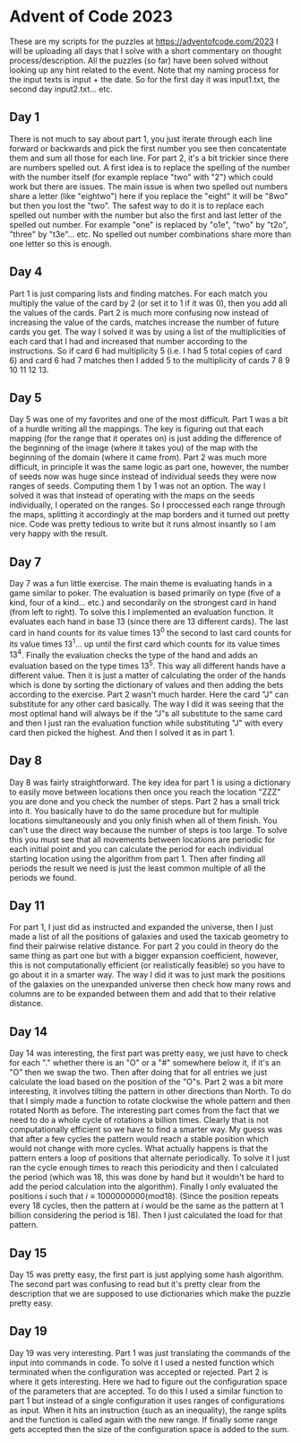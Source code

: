 # Advent of Code 2023
These are my scripts for the puzzles at https://adventofcode.com/2023 I will be uploading all days that I solve with a short commentary on thought process/description. All the puzzles (so far) have been solved without looking up any hint related to the event. Note that my naming process for the input texts is input + the date. So for the first day it was input1.txt, the second day input2.txt... etc.

## Day 1
There is not much to say about part 1, you just iterate through each line forward or backwards and pick the first number you see then concatentate them and sum all those for each line. For part 2, it's a bit trickier since there are numbers spelled out. A first idea is to replace the spelling of the number with the number itself (for example replace "two" with "2") which could work but there are issues. The main issue is when two spelled out numbers share a letter (like "eightwo") here if you replace the "eight" it will be "8wo" but then you lost the "two". The safest way to do it is to replace each spelled out number with the number but also the first and last letter of the spelled out number. For example "one" is replaced by "o1e", "two" by "t2o", "three" by "t3e"... etc. No spelled out number combinations share more than one letter so this is enough.

## Day 4
Part 1 is just comparing lists and finding matches. For each match you multiply the value of the card by 2 (or set it to 1 if it was 0), then you add all the values of the cards. Part 2 is much more confusing now instead of increasing the value of the cards, matches increase the number of future cards you get. The way I solved it was by using a list of the multiplicities of each card that I had and increased that number according to the instructions. So if card 6 had multiplicity 5 (i.e. I had 5 total copies of card 6) and card 6 had 7 matches then I added 5 to the multiplicity of cards 7 8 9 10 11 12 13.

## Day 5 
Day 5 was one of my favorites and one of the most difficult. Part 1 was a bit of a hurdle writing all the mappings. The key is figuring out that each mapping (for the range that it operates on) is just adding the difference of the beginning of the image (where it takes you) of the map with the beginning of the domain (where it came from). Part 2 was much more difficult, in principle it was the same logic as part one, however, the number of seeds now was huge since instead of individual seeds they were now ranges of seeds.  Computing them 1 by 1 was not an option. The way I solved it was that instead of operating with the maps on the seeds individually, I operated on the ranges. So I proccessed each range through the maps, splitting it accordingly at the map borders and it turned out pretty nice. Code was pretty tedious to write but it runs almost insantly so I am very happy with the result.

## Day 7 
Day 7 was a fun little exercise. The main theme is evaluating hands in a game similar to poker. The evaluation is based primarily on type (five of a kind, four of a kind... etc.) and secondarily on the strongest card in hand (from left to right). To solve this I implemented an evaluation function. It evaluates each hand in base 13 (since there are 13 different cards). The last card in hand counts for its value times $13^0$ the second to last card counts for its value times $13^1$... up until the first card which counts for its value times $13^4$. Finally the evaluation checks the type of the hand and adds an evaluation based on the type times $13^5$. This way all different hands have a different value. Then it is just a matter of calculating the order of the hands which is done by sorting the dictionary of values and then adding the bets according to the exercise. Part 2 wasn't much harder. Here the card "J" can substitute for any other card basically. The way I did it was seeing that the most optimal hand will always be if the "J"s all substitute to the same card and then I just ran the evaluation function while substituting "J" with every card then picked the highest. And then I solved it as in part 1.

## Day 8
Day 8 was fairly straightforward. The key idea for part 1 is using a dictionary to easily move between locations then once you reach the location "ZZZ" you are done and you check the number of steps. Part 2 has a small trick into it. You basically have to do the same procedure but for multiple locations simultaneously and you only finish when all of them finish. You can't use the direct way because the number of steps is too large. To solve this you must see that all movements between locations are periodic for each initial point and you can calculate the period for each individual starting location using the algorithm from part 1. Then after finding all periods the result we need is just the least common multiple of all the periods we found.

## Day 11
For part 1, I just did as instructed and expanded the universe, then I just made a list of all the positions of galaxies and used the taxicab geometry to find their pairwise relative distance. For part 2 you could in theory do the same thing as part one but with a bigger expansion coefficient, however, this is not computationally efficient (or realistically feasible) so you have to go about it in a smarter way. The way I did it was to just mark the positions of the galaxies on the unexpanded universe then check how many rows and columns are to be expanded between them and add that to their relative distance. 

## Day 14
Day 14 was interesting, the first part was pretty easy, we just have to check for each "." whether there is an "O" or a "#" somewhere below it, if it's an "O" then we swap the two. Then after doing that for all entries we just calculate the load based on the position of the "O"s. Part 2 was a bit more interesting, it involves tilting the pattern in other directions than North. To do that I simply made a function to rotate clockwise the whole pattern and then rotated North as before. The interesting part comes from the fact that we need to do a whole cycle of rotations a billion times. Clearly that is not computationally efficient so we have to find a smarter way. My guess was that after a few cycles the pattern would reach a stable position which would not change with more cycles. What actually happens is that the pattern enters a loop of positions that alternate periodically. To solve it I just ran the cycle enough times to reach this periodicity and then I calculated the period (which was 18, this was done by hand but it wouldn't be hard to add the period calculation into the algorithm). Finally I only evaluated the positions $i$ such that $i \equiv 1000000000 (\mathrm{mod} 18)$. (Since the position repeats every 18 cycles, then the pattern at $i$ would be the same as the pattern at 1 billion considering the period is 18). Then I just calculated the load for that pattern. 

## Day 15
Day 15 was pretty easy, the first part is just applying some hash algorithm. The second part was confusing to read but it's pretty clear from the description that we are supposed to use dictionaries which make the puzzle pretty easy.

## Day 19
Day 19 was very interesting. Part 1 was just translating the commands of the input into commands in code. To solve it I used a nested function which terminated when the configuration was accepted or rejected. Part 2 is where it gets interesting. Here we had to figure out the configuration space of the parameters that are accepted. To do this I used a similar function to part 1 but instead of a single configuration it uses ranges of configurations as input. When it hits an instruction (such as an inequality), the range splits and the function is called again with the new range. If finally some range gets accepted then the size of the configuration space is added to the sum.
